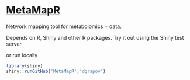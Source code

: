 [MetaMapR](http://spark.rstudio.com/dgrapov/MetaMapR/)
========

Network mapping tool for metabolomics + data.

Depends on R, Shiny and other R packages. 
Try it out using the Shiny test server

or run locally
 ```r
library(shiny)
shiny::runGitHub('MetaMapR','dgrapov')


